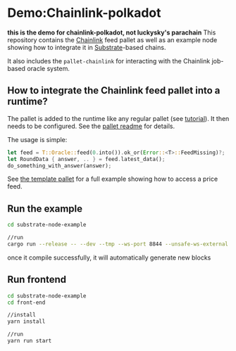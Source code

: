 # Demo:Chainlink-polkadot
**this is the demo for chainlink-polkadot, not luckysky's parachain**
This repository contains the [Chainlink](https://chain.link/) feed pallet as well as an example node showing how to integrate
it in [Substrate](https://www.substrate.io/)-based chains.

It also includes the `pallet-chainlink` for interacting with the Chainlink job-based oracle system.

## How to integrate the Chainlink feed pallet into a runtime?
The pallet is added to the runtime like any regular pallet (see [tutorial](https://substrate.dev/docs/en/tutorials/add-a-pallet/)).
It then needs to be configured. See the [pallet readme](./pallet-chainlink-feed/README.md) for details.

The usage is simple:
```Rust
let feed = T::Oracle::feed(0.into()).ok_or(Error::<T>::FeedMissing)?;
let RoundData { answer, .. } = feed.latest_data();
do_something_with_answer(answer);
```
See [the template pallet](./substrate-node-example/pallets/template/src/lib.rs) for a full example showing how to access a price feed.


## Run the example

```Bash
cd substrate-node-example

//run
cargo run --release -- --dev --tmp --ws-port 8844 --unsafe-ws-external --rpc-cors all
```
once it compile successfully, it will automatically generate new blocks

## Run frontend

```Bash
cd substrate-node-example
cd front-end

//install
yarn install

//run
yarn run start
```

